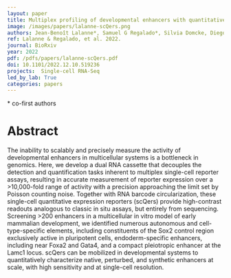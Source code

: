 ```yaml
---
layout: paper
title: Multiplex profiling of developmental enhancers with quantitative, single-cell expression reporters
image: /images/papers/lalanne-scQers.png
authors: Jean-Benoît Lalanne*, Samuel G Regalado*, Silvia Domcke, Diego Calderon, Beth Martin, Tony Li, Chase C Suiter, Choli Lee, Cole Trapnell, Jay Shendure
ref: Lalanne & Regalado, et al. 2022.
journal: BioRxiv
year: 2022
pdf: /pdfs/papers/lalanne-scQers.pdf
doi: 10.1101/2022.12.10.519236
projects:  Single-cell RNA-Seq
led_by_lab: True
categories: papers
---
```


\* co-first authors

# Abstract

The inability to scalably and precisely measure the activity of developmental enhancers in multicellular systems is a bottleneck in genomics. Here, we develop a dual RNA cassette that decouples the detection and quantification tasks inherent to multiplex single-cell reporter assays, resulting in accurate measurement of reporter expression over a >10,000-fold range of activity with a precision approaching the limit set by Poisson counting noise. Together with RNA barcode circularization, these single-cell quantitative expression reporters (scQers) provide high-contrast readouts analogous to classic in situ assays, but entirely from sequencing. Screening >200 enhancers in a multicellular in vitro model of early mammalian development, we identified numerous autonomous and cell-type-specific elements, including constituents of the Sox2 control region exclusively active in pluripotent cells, endoderm-specific enhancers, including near Foxa2 and Gata4, and a compact pleiotropic enhancer at the Lamc1 locus. scQers can be mobilized in developmental systems to quantitatively characterize native, perturbed, and synthetic enhancers at scale, with high sensitivity and at single-cell resolution.
